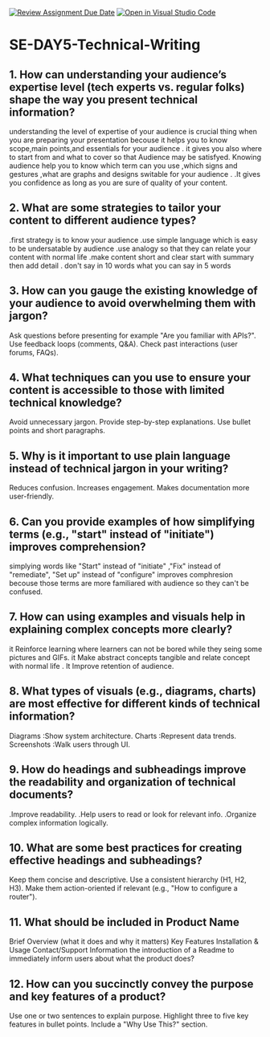 [![Review Assignment Due Date](https://classroom.github.com/assets/deadline-readme-button-22041afd0340ce965d47ae6ef1cefeee28c7c493a6346c4f15d667ab976d596c.svg)](https://classroom.github.com/a/zsAR-pyY)
[![Open in Visual Studio Code](https://classroom.github.com/assets/open-in-vscode-2e0aaae1b6195c2367325f4f02e2d04e9abb55f0b24a779b69b11b9e10269abc.svg)](https://classroom.github.com/online_ide?assignment_repo_id=18497820&assignment_repo_type=AssignmentRepo)
# SE-DAY5-Technical-Writing
## 1. How can understanding your audience’s expertise level (tech experts vs. regular folks) shape the way you present technical information?
understanding the level of expertise of your audience is crucial thing when you are preparing your presentation becouse it helps you to know scope,main points,and essentials for your audience . it gives you also where to start from and what to cover so that Audience may be satisfyed.
Knowing audience help you to know which term can you use ,which signs and gestures ,what are graphs and designs switable for your audience .
.It gives you confidence as long as you are sure of quality of your content.

## 2. What are some strategies to tailor your content to different audience types?
.first strategy is to know your audience
.use simple language which is easy to be undersatable by audience
.use analogy so that they can relate your content with normal life 
.make content short and clear start with summary then add detail
. don't say in 10 words what you can say in 5 words
## 3. How can you gauge the existing knowledge of your audience to avoid overwhelming them with jargon?
Ask questions before presenting for example "Are you familiar with APIs?".
Use feedback loops (comments, Q&A).
Check past interactions (user forums, FAQs).
## 4. What techniques can you use to ensure your content is accessible to those with limited technical knowledge?
Avoid unnecessary jargon.
Provide step-by-step explanations.
Use bullet points and short paragraphs.
## 5. Why is it important to use plain language instead of technical jargon in your writing?
Reduces confusion.
Increases engagement.
Makes documentation more user-friendly.
## 6. Can you provide examples of how simplifying terms (e.g., "start" instead of "initiate") improves comprehension?
simplying words like "Start" instead of "initiate" ,"Fix" instead of "remediate", "Set up" instead of "configure"  improves comphresion becouse those terms are more familiared with audience so they can't be confused.
## 7. How can using examples and visuals help in explaining complex concepts more clearly?
 it Reinforce learning where learners can not be bored while they seing some pictures and GIFs.
 it Make abstract concepts tangible and relate concept with normal life .
 It Improve retention of audience.
## 8. What types of visuals (e.g., diagrams, charts) are most effective for different kinds of technical information?
Diagrams :Show system architecture.
Charts :Represent data trends.
Screenshots :Walk users through UI.
## 9. How do headings and subheadings improve the readability and organization of technical documents?
.Improve readability.
.Help users to read or look for relevant info.
.Organize complex information logically.
## 10. What are some best practices for creating effective headings and subheadings?
Keep them concise and descriptive.
Use a consistent hierarchy (H1, H2, H3).
Make them action-oriented if relevant (e.g., "How to configure a router").
## 11. What should be included in Product Name
Brief Overview (what it does and why it matters)
Key Features
Installation & Usage
Contact/Support Information the introduction of a Readme to immediately inform users about what the product does?

## 12. How can you succinctly convey the purpose and key features of a product?
Use one or two sentences to explain purpose.
Highlight three to five key features in bullet points.
Include a "Why Use This?" section.
